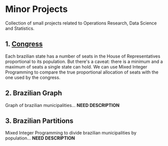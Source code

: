# Minor Projects

Collection of small projects related to Operations Research, Data Science and Statistics.

## 1. [Congress](https://github.com/franciscogaluppo/Minor-Projects/blob/master/Congress.ipynb)
Each brazilian state has a number of seats in the House of Representatives proportional to its population. But there's a caveat: there is a minimum and a maximum of seats a single state can hold. We can use Mixed Integer Programming to compare the true proportional allocation of seats with the one used by the congress.

## 2. Brazilian Graph
Graph of brazilian municipalities... **NEED DESCRIPTION**


## 3. Brazilian Partitions
Mixed Integer Programming to divide brazilian municipalities by population... **NEED DESCRIPTION**